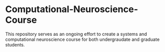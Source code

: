 # Computational-Neuroscience-Course
This repository serves as an ongoing effort to create a systems and computational neuroscience course for both undergraudate and graduate students.  



